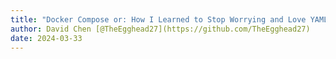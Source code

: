```yaml
---
title: "Docker Compose or: How I Learned to Stop Worrying and Love YAML"
author: David Chen [@TheEgghead27](https://github.com/TheEgghead27)
date: 2024-03-33
---
```


